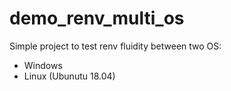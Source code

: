 # demo_renv_multi_os
Simple project to test renv fluidity between two OS:
- Windows
- Linux (Ubunutu 18.04)
